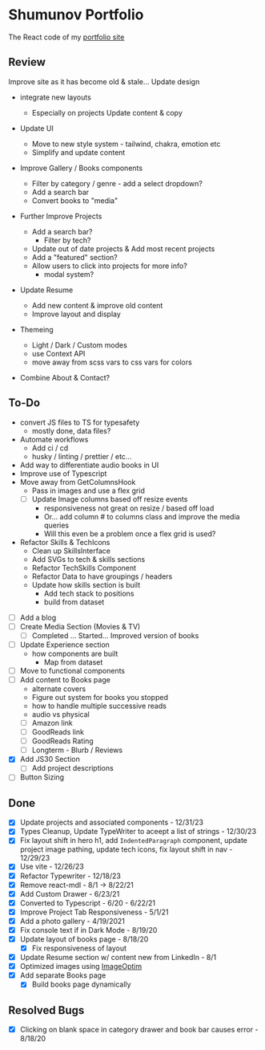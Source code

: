 # Shumunov Portfolio

The React code of my [portfolio site](ShugKnight24.github.io)

## Review

Improve site as it has become old & stale...
Update design
  - integrate new layouts
    - Especially on projects
Update content & copy

- Update UI
  - Move to new style system - tailwind, chakra, emotion etc
  - Simplify and update content

- Improve Gallery / Books components
  - Filter by category / genre - add a select dropdown?
  - Add a search bar
  - Convert books to "media"

- Further Improve Projects
  - Add a search bar?
    - Filter by tech?
  - Update out of date projects & Add most recent projects
  - Add a "featured" section?
  - Allow users to click into projects for more info?
    - modal system?

- Update Resume
  - Add new content & improve old content
  - Improve layout and display

- Themeing
  - Light / Dark / Custom modes
  - use Context API
  - move away from scss vars to css vars for colors

- Combine About & Contact?

## To-Do
- convert JS files to TS for typesafety
  - mostly done, data files?
- Automate workflows
  - Add ci / cd
  - husky / linting / prettier / etc...
- Add way to differentiate audio books in UI
- Improve use of Typescript
- Move away from GetColumnsHook
  - Pass in images and use a flex grid
  - [ ] Update Image columns based off resize events
    - responsiveness not great on resize / based off load
    - Or... add column # to columns class and improve the media queries
    - Will this even be a problem once a flex grid is used?
- Refactor Skills & TechIcons
  - Clean up SkillsInterface
  - Add SVGs to tech & skills sections
  - Refactor TechSkills Component
  - Refactor Data to have groupings / headers
  - Update how skills section is built
    - Add tech stack to positions
    - build from dataset
- [ ] Add a blog
- [ ] Create Media Section (Movies & TV)
  - [ ] Completed ... Started... Improved version of books
- [ ] Update Experience section
  - how components are built
    - Map from dataset
- [ ] Move to functional components
- [ ] Add content to Books page
  - alternate covers
  - Figure out system for books you stopped
  - how to handle multiple successive reads
  - audio vs physical
  - [ ] Amazon link
  - [ ] GoodReads link
  - [ ] GoodReads Rating
  - [ ] Longterm - Blurb / Reviews
- [X] Add JS30 Section
  - [ ] Add project descriptions
- [ ] Button Sizing

## Done
- [X] Update projects and associated components - 12/31/23
- [X] Types Cleanup, Update TypeWriter to aceept a list of strings - 12/30/23
- [X] Fix layout shift in hero h1, add `IndentedParagraph` component, update project image pathing, update tech icons, fix layout shift in nav - 12/29/23
- [X] Use vite - 12/26/23
- [X] Refactor Typewriter - 12/18/23
- [X] Remove react-mdl - 8/1 -> 8/22/21
- [X] Add Custom Drawer - 6/23/21
- [X] Converted to Typescript - 6/20 - 6/22/21
- [X] Improve Project Tab Responsiveness - 5/1/21
- [X] Add a photo gallery - 4/19/2021
- [X] Fix console text if in Dark Mode - 8/19/20
- [X] Update layout of books page - 8/18/20
  - [X] Fix responsiveness of layout
- [X] Update Resume section w/ content new from LinkedIn - 8/1
- [X] Optimized images using [ImageOptim](https://imageoptim.com/)
- [X] Add separate Books page
  - [X] Build books page dynamically

## Resolved Bugs
- [X] Clicking on blank space in category drawer and book bar causes error - 8/18/20
